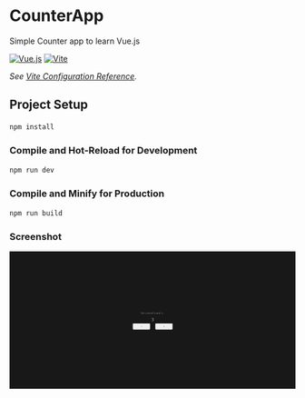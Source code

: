 # CounterApp

Simple Counter app to learn Vue.js

[![Vue.js](https://img.shields.io/badge/-Vue.js-000?&logo=Vue.js&logoColor=4FC08D)](https://vuejs.org/)
[![Vite](https://img.shields.io/badge/-Vite-000?&logo=Vite&logoColor=4FC08D)](https://vitejs.dev/)

*See [Vite Configuration Reference](https://vitejs.dev/config/).*

## Project Setup

```sh
npm install
```

### Compile and Hot-Reload for Development

```sh
npm run dev
```

### Compile and Minify for Production

```sh
npm run build
```

### Screenshot

![Screenshot](/public/counterApp.png)
